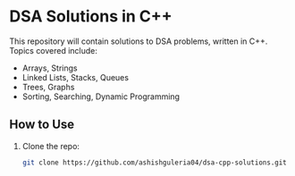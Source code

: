 # DSA Solutions in C++

This repository will contain solutions to DSA problems, written in C++. Topics covered include:  
- Arrays, Strings  
- Linked Lists, Stacks, Queues  
- Trees, Graphs  
- Sorting, Searching, Dynamic Programming  

## How to Use  
1. Clone the repo:  
   ```bash
   git clone https://github.com/ashishguleria04/dsa-cpp-solutions.git
